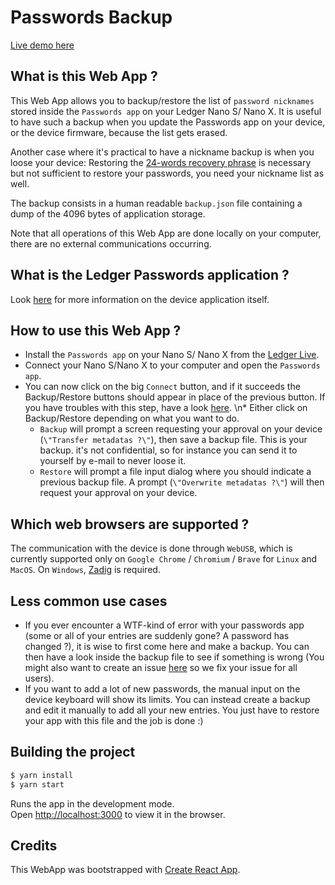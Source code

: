 # Passwords Backup

[Live demo here](https://ledgerhq.github.io/app-passwords/)

## What is this Web App ?

This Web App allows you to backup/restore the list of `password nicknames` stored inside the `Passwords app` on your Ledger Nano S/ Nano X.
It is useful to have such a backup when you update the Passwords app on your device, or the device firmware, because the list gets erased.

Another case where it's practical to have a nickname backup is when you loose your device: Restoring the [24-words recovery phrase](https://www.ledger.com/academy/crypto/what-is-a-recovery-phrase) is necessary but not sufficient to restore your passwords, you need your nickname list as well.

The backup consists in a human readable `backup.json` file containing a dump of the 4096 bytes of application storage.

Note that all operations of this Web App are done locally on your computer, there are no external communications occurring.

## What is the Ledger Passwords application ?

Look [here](https://github.com/LedgerHQ/app-passwords/blob/master/README.md) for more information on the device application itself.

## How to use this Web App ?

- Install the `Passwords app` on your Nano S/ Nano X from the [Ledger Live](https://support.ledger.com/hc/en-us/articles/360006523674-Install-uninstall-and-update-apps).
- Connect your Nano S/Nano X to your computer and open the `Passwords app`.
- You can now click on the big `Connect` button, and if it succeeds the Backup/Restore buttons should appear in place of the previous button. If you have troubles with this step, have a look [here](https://support.ledger.com/hc/en-us/articles/115005165269-Fix-connection-issues). \n\* Either click on Backup/Restore depending on what you want to do.
  - `Backup` will prompt a screen requesting your approval on your device (`\"Transfer metadatas ?\"`), then save a backup file. This is your backup. it's not confidential, so for instance you can send it to yourself by e-mail to never loose it.
  - `Restore` will prompt a file input dialog where you should indicate a previous backup file. A prompt (`\"Overwrite metadatas ?\"`) will then request your approval on your device.

## Which web browsers are supported ?

The communication with the device is done through `WebUSB`, which is currently supported only on `Google Chrome` / `Chromium` / `Brave` for `Linux` and `MacOS`. On `Windows`, [Zadig](https://github.com/WICG/webusb/issues/143) is required.

## Less common use cases

- If you ever encounter a WTF-kind of error with your passwords app (some or all of your entries are suddenly gone? A password has changed ?), it is wise to first come here and make a backup. You can then have a look inside the backup file to see if something is wrong (You might also want to create an issue [here](https://github.com/LedgerHQ/app-passwords/issues) so we fix your issue for all users).
- If you want to add a lot of new passwords, the manual input on the device keyboard will show its limits. You can instead create a backup and edit it manually to add all your new entries. You just have to restore your app with this file and the job is done :)

## Building the project

```bash
$ yarn install
$ yarn start
```

Runs the app in the development mode.\
Open [http://localhost:3000](http://localhost:3000) to view it in the browser.

## Credits

This WebApp was bootstrapped with [Create React App](https://github.com/facebook/create-react-app).
